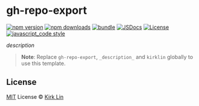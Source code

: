 # gh-repo-export

[![npm version][npm-version-src]][npm-version-href]
[![npm downloads][npm-downloads-src]][npm-downloads-href]
[![bundle][bundle-src]][bundle-href]
[![JSDocs][jsdocs-src]][jsdocs-href]
[![License][license-src]][license-href]
[![javascript_code style][code-style-image]][code-style-url]

_description_

> **Note**:
> Replace `gh-repo-export`, `_description_` and `kirklin` globally to use this template.

## License

[MIT](./LICENSE) License &copy; [Kirk Lin](https://github.com/kirklin)

<!-- Badges -->

[npm-version-src]: https://img.shields.io/npm/v/gh-repo-export?style=flat&colorA=080f12&colorB=3491fa
[npm-version-href]: https://npmjs.com/package/gh-repo-export
[npm-downloads-src]: https://img.shields.io/npm/dm/gh-repo-export?style=flat&colorA=080f12&colorB=3491fa
[npm-downloads-href]: https://npmjs.com/package/gh-repo-export
[bundle-src]: https://img.shields.io/bundlephobia/minzip/gh-repo-export?style=flat&colorA=080f12&colorB=3491fa&label=minzip
[bundle-href]: https://bundlephobia.com/result?p=gh-repo-export
[license-src]: https://img.shields.io/github/license/kirklin/gh-repo-export.svg?style=flat&colorA=080f12&colorB=3491fa
[license-href]: https://github.com/kirklin/gh-repo-export/blob/main/LICENSE
[jsdocs-src]: https://img.shields.io/badge/jsdocs-reference-080f12?style=flat&colorA=080f12&colorB=3491fa
[jsdocs-href]: https://www.jsdocs.io/package/gh-repo-export
[code-style-image]: https://img.shields.io/badge/code__style-%40kirklin%2Feslint--config-3491fa?style=flat&colorA=080f12&colorB=3491fa
[code-style-url]: https://github.com/kirklin/eslint-config/
